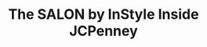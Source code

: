 ---
title: "The SALON by InStyle Inside JCPenney"
url: /wayne/the-salon-by-instyle-inside-jcpenney/
shop: beauty
---